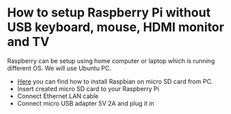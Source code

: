 # How to setup Raspberry Pi without USB keyboard, mouse, HDMI monitor and TV #

Raspberry can be setup using home computer or laptop which is running different OS. We will use Ubuntu PC.

  * [Here](http://www.learn2crack.com/2013/08/setup-sd-card-for-raspberry-pi.html) you can find how to install Raspbian on micro SD card from PC.
  * Insert created micro SD card to your Raspberry Pi
  * Connect Ethernet LAN cable
  * Connect micro USB adapter 5V 2A and plug it in

<a href='Hidden comment: 
command to setup additional items of configuration
sudo raspi-config
select to extend partition in micro SD card to the whole card
select to start GUI by default after boot
select Internationalization
Locale issue in apt-get
sudo vim /etc/default/locale add
LANGUAGE=en_US.UTF-8
LC_ALL=en_US.UTF-8
LANG=en_US.UTF-8
LC_TYPE=en_US.UTF-8
reboot
'></a>